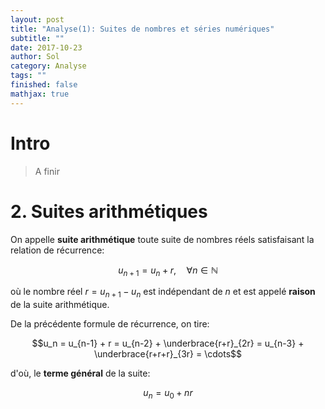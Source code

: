 ```yaml
---
layout: post
title: "Analyse(1): Suites de nombres et séries numériques"
subtitle: ""
date: 2017-10-23
author: Sol
category: Analyse
tags: ""
finished: false
mathjax: true
---
```


# Intro

> A finir

# 2. Suites arithmétiques

On appelle **suite arithmétique** toute suite de nombres réels satisfaisant la relation de récurrence:

$$u_{n+1} = u_n + r, \quad \forall n \in \pmb{\mathbb{N}}$$

où le nombre réel $r = u_{n+1} - u_{n}$ est indépendant de $n$ et est appelé **raison** de la suite arithmétique.

De la précédente formule de récurrence, on tire:

$$u_n = u_{n-1} + r = u_{n-2} + \underbrace{r+r}_{2r} = u_{n-3} + \underbrace{r+r+r}_{3r} = \cdots$$

d'où, le **terme général** de la suite:

$$ u_n = u_0 +nr $$



